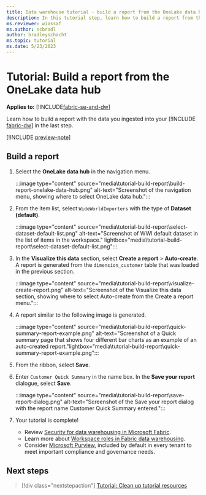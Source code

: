 ```yaml
---
title: Data warehouse tutorial - build a report from the OneLake data hub
description: In this tutorial step, learn how to build a report from the OneLake data hub with the data you ingested into your warehouse in the last step.
ms.reviewer: wiassaf
ms.author: scbradl
author: bradleyschacht
ms.topic: tutorial
ms.date: 5/23/2023
---
```


# Tutorial: Build a report from the OneLake data hub

**Applies to:** [!INCLUDE[fabric-se-and-dw](includes/applies-to-version/fabric-se-and-dw.md)]

Learn how to build a report with the data you ingested into your [!INCLUDE [fabric-dw](includes/fabric-dw.md)] in the last step.

[!INCLUDE [preview-note](../includes/preview-note.md)]

## Build a report

1. Select the **OneLake data hub** in the navigation menu.

   :::image type="content" source="media\tutorial-build-report\build-report-onelake-data-hub.png" alt-text="Screenshot of the navigation menu, showing where to select OneLake data hub.":::

1. From the item list, select `WideWorldImporters` with the type of **Dataset (default)**.

   :::image type="content" source="media\tutorial-build-report\select-dataset-default-list.png" alt-text="Screenshot of WWI default dataset in the list of items in the workspace." lightbox="media\tutorial-build-report\select-dataset-default-list.png":::

1. In the **Visualize this data** section, select **Create a report** > **Auto-create**. A report is generated from the `dimension_customer` table that was loaded in the previous section.

   :::image type="content" source="media\tutorial-build-report\visualize-create-report.png" alt-text="Screenshot of the Visualize this data section, showing where to select Auto-create from the Create a report menu.":::

1. A report similar to the following image is generated.

   :::image type="content" source="media\tutorial-build-report\quick-summary-report-example.png" alt-text="Screenshot of a Quick summary page that shows four different bar charts as an example of an auto-created report."lightbox="media\tutorial-build-report\quick-summary-report-example.png":::

1. From the ribbon, select **Save**.

1. Enter `Customer Quick Summary` in the name box. In the **Save your report** dialogue, select **Save**.

   :::image type="content" source="media\tutorial-build-report\save-report-dialog.png" alt-text="Screenshot of the Save your report dialog with the report name Customer Quick Summary entered.":::

1. Your tutorial is complete!
    - Review [Security for data warehousing in Microsoft Fabric](security.md).
    - Learn more about [Workspace roles in Fabric data warehousing](workspace-roles.md).
    - Consider [Microsoft Purview](../governance/microsoft-purview-fabric.md), included by default in every tenant to meet important compliance and governance needs.

## Next steps

> [!div class="nextstepaction"]
> [Tutorial: Clean up tutorial resources](tutorial-clean-up.md)
